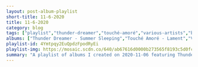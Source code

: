 ```yaml
---
layout: post-album-playlist
short-title: 11-6-2020
title: 11-6-2020
category: blog
tags: ["playlist","thunder-dreamer","touché-amoré","various-artists","babasónicos","nada-surf","various-artists","the-elwins","james-blake","mac-demarco","various-artists","bright-eyes","bright-eyes","sufjan-stevens"]
albums: ["Thunder Dreamer - Summer Sleeping","Touché Amoré - Lament","Various Artists - Wherever I Go, I Want To Leave","Babasónicos - Delivery 2 (México)","Nada Surf - Stories Going 'Round","Various Artists - Sour Lemon","The Elwins - IV","James Blake - Before","Mac DeMarco - Other Here Comes The Cowboy Demos","Various Artists - 10 Songs","Bright Eyes - Down in the Weeds, Where the World Once Was","Bright Eyes - Miracle of Life","Sufjan Stevens - The Ascension"]
playlist-id: 4Ymtpqy2EuQpdzFpodRyEi
playlist-img: https://mosaic.scdn.co/640/ab67616d0000b273565f8193c5d0fcc97143b0e2ab67616d0000b273ae701db5f364d06e69da7fd7ab67616d0000b273b40186f260e20637a1084d10ab67616d0000b273cf9eaa83accb916c0ed2797b
summary: "A playlist of albums I created on 2020-11-06 featuring Thunder Dreamer, Touché Amoré, Various Artists, Babasónicos, Nada Surf, Various Artists, The Elwins, James Blake, Mac DeMarco, Various Artists, Bright Eyes, Bright Eyes, and Sufjan Stevens."
---
```

